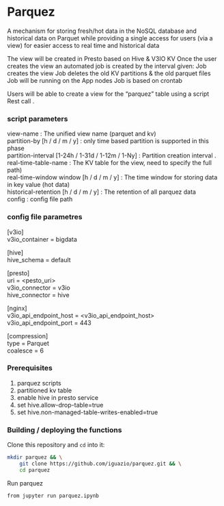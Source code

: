 # Parquez

A mechanism for storing fresh/hot data in the NoSQL database
and historical data on Parquet while providing a single access for users (via a view) for easier access to real time and historical data

The view will be created in Presto based on Hive & V3IO KV 
Once the user creates the view an automated job is created by the interval given:
Job creates the view
Job deletes the old KV partitions & the old parquet files
Job will be running on the App nodes
Job is based on crontab

Users will be able to create a view for the “parquez” table using a script Rest call . <br />
### script parameters 
view-name : The unified view name (parquet and kv)  <br />
partition-by [h / d / m / y] : only time based partition is supported in this phase  <br />
partition-interval [1-24h / 1-31d / 1-12m / 1-Ny] : Partition creation interval .  <br />
real-time-table-name : The KV table for the view, need to specify the full path)  <br />
real-time-window window [h / d / m / y] : The time window for storing data in key value (hot data) <br />
historical-retention [h / d / m / y] : The retention of all parquez data  <br />
config : config file path   <br />

### config file parametres
[v3io] <br />
v3io_container = bigdata <br />

[hive] <br />
hive_schema = default <br />

[presto] <br />
uri = <pesto_uri> <br />
v3io_connector = v3io <br />
hive_connector = hive <br />


[nginx] <br />
v3io_api_endpoint_host = <v3io_api_endpoint_host> <br />
v3io_api_endpoint_port = 443 <br />

[compression] <br />
type = Parquet  <br />
coalesce = 6 <br />

### Prerequisites
1. parquez scripts
2. partitioned kv table 
3. enable hive in presto service
4. set hive.allow-drop-table=true 
5. set hive.non-managed-table-writes-enabled=true

### Building / deploying the functions

Clone this repository and `cd` into it:
```sh
mkdir parquez && \
    git clone https://github.com/iguazio/parquez.git && \
    cd parquez
```

Run parquez
```
from jupyter run parquez.ipynb

